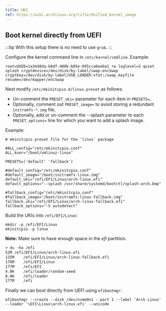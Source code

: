 ```yaml
---
title: UKI
ref: https://wiki.archlinux.org/title/Unified_kernel_image
---
```


## Boot kernel directly from UEFI

:::tip
With this setup there is no need to use `grub`.
:::

Configure the kernel command line in `/etc/kernel/cmdline`.
Example:

```shell
root=UUID=1a3448da-b6df-400b-b85e-695cca6eeba1 rw loglevel=3 quiet splash cryptdevice=/dev/disk/by-label/swap:encSwap cryptkey=/dev/disk/by-label/USB_LOADER:vfat:/swap_keyfile resume=/dev/mapper/encSwap
```

Next modify `/etc/mkinitcpio.d/linux.preset` as follows:

- Un-comment the `PRESET_uki=` parameter for each item in `PRESETS=`,
- Optionally, comment out `PRESET_image=` to avoid storing a redundant `initramfs-*.img` file,
- Optionally, add or un-comment the --splash parameter to each `PRESET_options=` line for which you
want to add a splash image.

Example:

```shell
# mkinitcpio preset file for the 'linux' package

#ALL_config="/etc/mkinitcpio.conf"
ALL_kver="/boot/vmlinuz-linux"

PRESETS=('default' 'fallback')

#default_config="/etc/mkinitcpio.conf"
#default_image="/boot/initramfs-linux.img"
default_uki="/efi/EFI/Linux/arch-linux.efi"
default_options="--splash /usr/share/systemd/bootctl/splash-arch.bmp"

#fallback_config="/etc/mkinitcpio.conf"
#fallback_image="/boot/initramfs-linux-fallback.img"
fallback_uki="/efi/EFI/Linux/arch-linux-fallback.efi"
fallback_options="-S autodetect"
```

Build the UKIs into `/efi/EFI/Linux`:

```shell
mkdir -p /efi/EFI/Linux
mkinitcpio -p linux
```

**Note:** Make sure to have enough space in the *efi* partition.

```txt
> du -ha /efi
52M	/efi/EFI/Linux/arch-linux.efi
125M	/efi/EFI/Linux/arch-linux-fallback.efi
176M	/efi/EFI/Linux
177M	/efi/EFI
4.0K	/efi/loader/random-seed
8.0K	/efi/loader
177M	/efi
```

Finally we can boot directly from UEFI using `efibootmgr`:

```shell
efibootmgr --create --disk /dev/nvme0n1 --part 1 --label 'Arch Linux' --loader '\EFI\Linux\arch-linux.efi' --unicode
```
